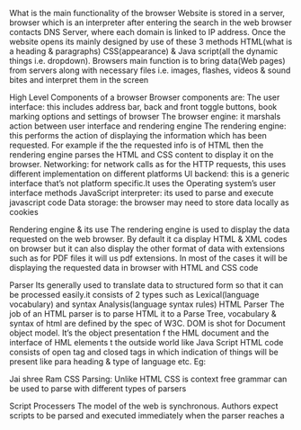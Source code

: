 What is the main functionality of the browser
Website is stored in a server, browser which is an interpreter after entering the search in the web browser contacts DNS<domain name system > Server, where each domain is linked to IP address. Once the website opens its mainly designed by use of these 3 methods HTML(what is a heading & paragraphs) CSS(appearance) & Java script(all the dynamic things i.e. dropdown).
Browsers main function is to bring data(Web pages) from servers along with necessary files i.e. images, flashes, videos & sound bites and interpret them in the screen

High Level Components of a browser
Browser components are:
The user interface:	this includes address bar, back and front toggle buttons, book marking options and settings of browser
The browser engine:	it marshals action between user interface and rendering engine
The rendering engine:	this performs the action of displaying the information which has been requested. For example if the the requested info is of HTML then the rendering engine parses the HTML and CSS content to display it on the browser.
Networking:	for network calls as for the HTTP requests, this uses different implementation on different platforms
UI backend:	this is a generic interface that’s not platform specific.It uses the Operating system’s user interface methods
JavaScript interpreter:	its used to parse and execute javascript code
Data storage:	the browser may need to store data locally as cookies 
 

Rendering engine & its use
The rendering engine is used to display the data requested on the web browser. By default it ca display HTML & XML codes on browser but it can also display the other format of data with extensions such as for PDF files it will us pdf extensions. In most of the cases it will be displaying the requested data in browser with HTML and CSS code

Parser
Its generally used to translate data to structured form so that it can be processed easily.it consists of 2 types such as Lexical(language vocabulary) and syntax Analysis(language syntax rules)
HTML Parser
The job of an HTML parser is to parse HTML it to a Parse Tree, vocabulary & syntax of html are defined by the spec of W3C.
DOM is shot for Document object model. It’s the object presentation f the HML document and the interface of HML elements t the outside world like Java Script
HTML code consists of open tag and closed tags in which indication of things will be present like para heading & type of language etc.
Eg:
<!docttype html>
<html>
<body>
Jai shree Ram
</body>
</html>
CSS Parsing:
Unlike HTML CSS is context free grammar can be used to parse with different types of parsers

Script Processers
The model of the web is synchronous. Authors expect scripts to be parsed and executed immediately when the parser reaches a <script> tag. The parsing of the document halts until the script has been executed. If the script is external then the resource must first be fetched from the network - this is also done synchronously, and parsing halts until the resource is fetched. This was the model for many years and is also specified in HTML4 and 5 specifications. Authors can add the "defer" attribute to a script, in which case it will not halt document parsing and will execute after the document is parsed. HTML5 adds an option to mark the script as asynchronous so it will be parsed and executed by a different thread.

Tree construction
While the DOM tree is being constructed, the browser constructs another tree, the render tree. This tree is of visual elements in the order in which they will be displayed. It is the visual representation of the document. The purpose of this tree is to enable painting the contents in their correct order.
Firefox calls the elements in the render tree "frames". WebKit uses the term renderer or render object.
A renderer knows how to lay out and paint itself and its children.

Order of script processing
Scripts 
The model of the web is synchronous. Authors expect scripts to be parsed and executed immediately when the parser reaches a <script> tag. The parsing of the document halts until the script has been executed. If the script is external then the resource must first be fetched from the network - this is also done synchronously, and parsing halts until the resource is fetched. This was the model for many years and is also specified in HTML4 and 5 specifications. Authors can add the "defer" attribute to a script, in which case it will not halt document parsing and will execute after the document is parsed. HTML5 adds an option to mark the script as asynchronous so it will be parsed and executed by a different thread.
Speculative parsing 
Both WebKit and Firefox do this optimization. While executing scripts, another thread parses the rest of the document and finds out what other resources need to be loaded from the network and loads them. In this way, resources can be loaded on parallel connections and overall speed is improved. Note: the speculative parser only parses references to external resources like external scripts, style sheets and images: it doesn't modify the DOM tree - that is left to the main parser.
Style sheets 
Style sheets on the other hand have a different model. Conceptually it seems that since style sheets don't change the DOM tree, there is no reason to wait for them and stop the document parsing. There is an issue, though, of scripts asking for style information during the document parsing stage. If the style is not loaded and parsed yet, the script will get wrong answers and apparently this caused lots of problems. It seems to be an edge case but is quite common. Firefox blocks all scripts when there is a style sheet that is still being loaded and parsed. WebKit blocks scripts only when they try to access certain style properties that may be affected by unloaded style sheets.


Layout and Painting
Layout 
When the renderer is created and added to the tree, it does not have a position and size. Calculating these values is called layout or reflow.
HTML uses a flow based layout model, meaning that most of the time it is possible to compute the geometry in a single pass. Elements later "in the flow" typically do not affect the geometry of elements that are earlier "in the flow", so layout can proceed left-to-right, top-to-bottom through the document. There are exceptions: for example, HTML tables may require more than one pass.
The coordinate system is relative to the root frame. Top and left coordinates are used.
Layout is a recursive process. It begins at the root renderer, which corresponds to the <html> element of the HTML document. Layout continues recursively through some or all of the frame hierarchy, computing geometric information for each renderer that requires it.
The position of the root renderer is 0,0 and its dimensions are the viewport - the visible part of the browser window.
All renderers have a "layout" or "reflow" method, each renderer invokes the layout method of its children that need layout.

Painting 
In the painting stage, the render tree is traversed and the renderer's "paint()" method is called to display content on the screen. Painting uses the UI infrastructure component.
Global and Incremental #
Like layout, painting can also be global - the entire tree is painted - or incremental. In incremental painting, some of the renderers change in a way that does not affect the entire tree. The changed renderer invalidates its rectangle on the screen. This causes the OS to see it as a "dirty region" and generate a "paint" event. The OS does it cleverly and coalesces several regions into one. In Chrome it is more complicated because the renderer is in a different process then the main process. Chrome simulates the OS behavior to some extent. The presentation listens to these events and delegates the message to the render root. The tree is traversed until the relevant renderer is reached. It will repaint itself (and usually its children).
The painting order 
CSS2 defines the order of the painting process. This is actually the order in which the elements are stacked in the stacking contexts. This order affects painting since the stacks are painted from back to front. The stacking order of a block renderer is:
1.	background color
2.	background image
3.	border
4.	children
5.	outline

 
